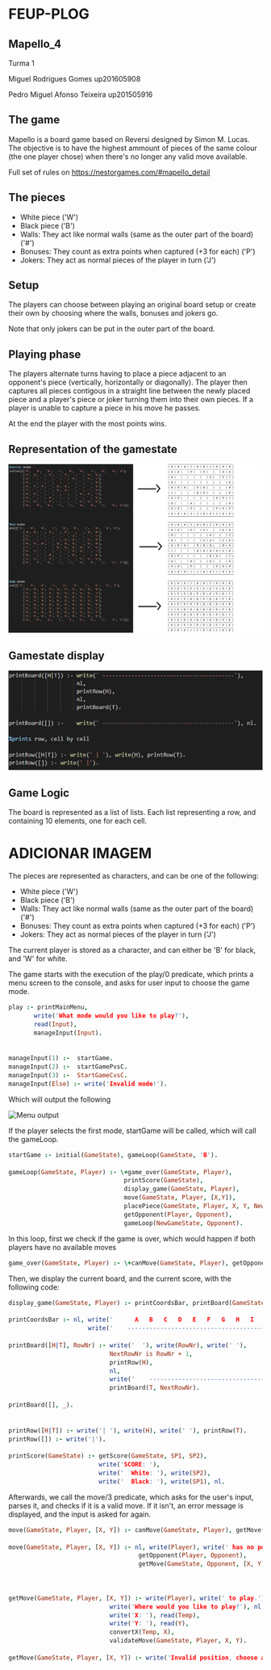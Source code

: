 # FEUP-PLOG

## Mapello_4

Turma 1

Miguel Rodrigues Gomes up201605908

Pedro Miguel Afonso Teixeira  up201505916


## The game
Mapello is a board game based on Reversi designed by Simon M. Lucas. The objective is to have the highest ammount of pieces of the same colour (the one player chose) when there's no longer any valid move available. 

Full set of rules on https://nestorgames.com/#mapello_detail

## The pieces
 - White piece ('W')
 - Black piece ('B')
 - Walls: They act like normal walls (same as the outer part of the board) ('#')
 - Bonuses: They count as extra points when captured (+3 for each) ('P')
 - Jokers: They act as normal pieces of the player in turn ('J')


## Setup
The players can choose between playing an original board setup or create their own by choosing where the walls, bonuses and jokers go.

Note that only jokers can be put in the outer part of the board.

## Playing phase
The players alternate turns having to place a piece adjacent to an opponent's piece (vertically, horizontally or diagonally). The player then captures all pieces contigous in a straight line between the newly placed piece and a player's piece or joker turning them into their own pieces. If a player is unable to capture a piece in his move he passes.

At the end the player with the most points wins.

## Representation of the gamestate

![All boardsd](https://github.com/omiguelgomes/FEUP-PLOG/blob/master/TI/allboardsinone.png?raw=true)
         
         

## Gamestate display

![Code to print board](https://raw.githubusercontent.com/omiguelgomes/FEUP-PLOG/master/TI/printingtheboard.PNG)




## Game Logic

The board is represented as a list of lists. Each list representing a row, and containing 10 elements, one for each cell.

# ADICIONAR IMAGEM

The pieces are represented as characters, and can be one of the following:
 - White piece ('W')
 - Black piece ('B')
 - Walls: They act like normal walls (same as the outer part of the board) ('#')
 - Bonuses: They count as extra points when captured (+3 for each) ('P')
 - Jokers: They act as normal pieces of the player in turn ('J')

 The current player is stored as a character, and can either be 'B' for black, and 'W' for white.

 The game starts with the execution of the play/0 predicate, which prints a menu screen to the console, and asks for user input to choose the game mode.

``` prolog
play :- printMainMenu, 
       write('What mode would you like to play?'),
       read(Input),
       manageInput(Input).


manageInput(1) :-  startGame.
manageInput(2) :-  startGamePvsC.
manageInput(3) :-  StartGameCvsC.
manageInput(Else) :- write('Invalid mode!').

```

Which will output the following

![Menu output](https://imgur.com/GPqz2ow.png)

If the player selects the first mode, startGame will be called, which will call the gameLoop.

``` prolog
startGame :- initial(GameState), gameLoop(GameState, 'B').

gameLoop(GameState, Player) :- \+game_over(GameState, Player),
                                printScore(GameState), 
                                display_game(GameState, Player),
                                move(GameState, Player, [X,Y]),
                                placePiece(GameState, Player, X, Y, NewGameState),
                                getOpponent(Player, Opponent),
                                gameLoop(NewGameState, Opponent).
```

In this loop, first we check if the game is over, which would happen if both players have no available moves

``` prolog
game_over(GameState, Player) :- \+canMove(GameState, Player), getOpponent(Player, Opponent), \+canMove(GameState, Opponent).

``` 
Then, we display the current board, and the current score, with the following code:

``` prolog
display_game(GameState, Player) :- printCoordsBar, printBoard(GameState, 0).

printCoordsBar :- nl, write('      A   B   C   D   E   F   G   H   I   J  '), nl,
                      write('    -----------------------------------------'), nl.

printBoard([H|T], RowNr) :- write('  '), write(RowNr), write(' '),
                            NextRowNr is RowNr + 1,
                            printRow(H),
                            nl,
                            write('    -----------------------------------------'), nl,
                            printBoard(T, NextRowNr).

printBoard([], _).


printRow([H|T]) :- write('| '), write(H), write(' '), printRow(T). 
printRow([]) :- write('|').

printScore(GameState) :- getScore(GameState, SP1, SP2),
                         write('SCORE: '), 
                         write('  White: '), write(SP2),
                         write('  Black: '), write(SP1), nl.

```
Afterwards, we call the move/3 predicate, which asks for the user's input, parses it, and checks if it is a valid move. If it isn't, an error message is displayed, and the input is asked for again.

``` prolog
move(GameState, Player, [X, Y]) :- canMove(GameState, Player), getMove(GameState, Player, [X, Y]).

move(GameState, Player, [X, Y]) :- nl, write(Player), write(' has no possible moves!'), nl,
                                    getOpponent(Player, Opponent),
                                    getMove(GameState, Opponent, [X, Y]).



getMove(GameState, Player, [X, Y]) :- write(Player), write(' to play.'), nl,
                            write('Where would you like to play?'), nl,
                            write('X: '), read(Temp),
                            write('Y: '), read(Y),
                            convertX(Temp, X), 
                            validateMove(GameState, Player, X, Y).

getMove(GameState, Player, [X, Y]) :- write('Invalid position, choose another one.'), nl, getMove(GameState, Player, [X, Y]).

```